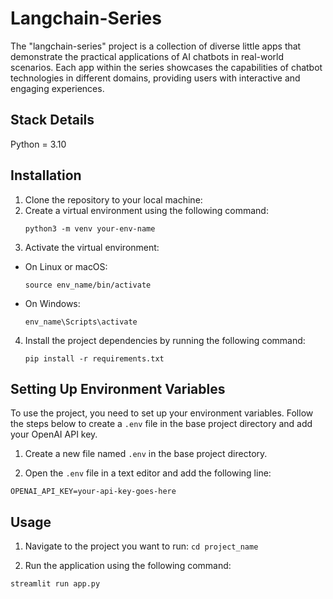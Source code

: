 # Langchain-Series

The "langchain-series" project is a collection of diverse little apps that demonstrate the practical applications of AI chatbots in real-world scenarios. Each app within the series showcases the capabilities of chatbot technologies in different domains, providing users with interactive and engaging experiences.

## Stack Details

Python = 3.10

## Installation

1. Clone the repository to your local machine:
2. Create a virtual environment using the following command:
    ```
    python3 -m venv your-env-name
    ```
3. Activate the virtual environment:
- On Linux or macOS:
  ```
  source env_name/bin/activate
  ```
- On Windows:
  ```
  env_name\Scripts\activate
  ```

4. Install the project dependencies by running the following command:
    ```
    pip install -r requirements.txt
    ```

## Setting Up Environment Variables

To use the project, you need to set up your environment variables. Follow the steps below to create a `.env` file in the base project directory and add your OpenAI API key.

1. Create a new file named `.env` in the base project directory.

2. Open the `.env` file in a text editor and add the following line:
```
OPENAI_API_KEY=your-api-key-goes-here
```
## Usage

1. Navigate to the project you want to run: `cd project_name`

2. Run the application using the following command:
  ```
  streamlit run app.py
  ```